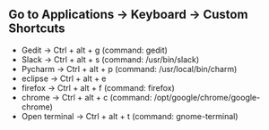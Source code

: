 ## Go to Applications -> Keyboard -> Custom Shortcuts
- Gedit -> Ctrl + alt + g (command: gedit)
- Slack -> Ctrl + alt + s (command: /usr/bin/slack)
- Pycharm -> Ctrl + alt + p (command: /usr/local/bin/charm)
- eclipse -> Ctrl + alt + e
- firefox -> Ctrl + alt + f (command: firefox)
- chrome -> Ctrl + alt + c (command: /opt/google/chrome/google-chrome)
- Open terminal -> Ctrl + alt + t (command: gnome-terminal)

